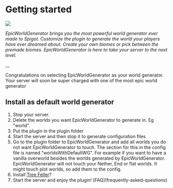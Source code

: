 # Getting started

![](http://i.imgur.com/H6kA9jQ.png)

_EpicWorldGenerator brings you the most powerful world generator ever made to Spigot. Customize the plugin to generate the world your players have ever dreamed about. Create your own biomes or pick between the premade biomes. EpicWorldGenerator is here to take your server to the next level._

\_\_

Congratulations on selecting EpicWorldGenerator as your world generator. Your server will soon be super charged with one of the most epic world generator

## Install as default world generator

1. Stop your server. 
2. Delete the worlds you want EpicWorldGenerator to generate in. Eg "world".
3. Put the plugin in the plugin folder
4. Start the server and then stop it to generate configuration files
5. Go to the plugin folder to EpicWorldGenerator and add all worlds you do not want EpicWorldGenerator to touch. The section for this in the config file is named "worldsWithDefaultWG". For example if you want to have a vanilla overworld besides the worlds generated by EpicWorldGenerator. EpicWorldGenerator will not touch your Nether, End or flat worlds. It might touch plot worlds, so add them to the config. 
6. Install [Tree Feller](https://www.spigotmc.org/resources/tree-feller-ewg-addon.20385/)?
7. Start the server and enjoy the plugin!  \[FAQ\]\(frequently-asked-questions\)

